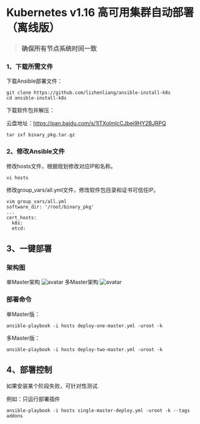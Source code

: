 # Kubernetes v1.16 高可用集群自动部署（离线版）
>### 确保所有节点系统时间一致
### 1、下载所需文件

下载Ansible部署文件：

```
git clone https://github.com/lizhenliang/ansible-install-k8s
cd ansible-install-k8s
```

下载软件包并解压：

云盘地址：https://pan.baidu.com/s/1lTXolmlcCJbei9HY2BJRPQ
```
tar zxf binary_pkg.tar.gz
```
### 2、修改Ansible文件

修改hosts文件，根据规划修改对应IP和名称。

```
vi hosts
```
修改group_vars/all.yml文件，修改软件包目录和证书可信任IP。

```
vim group_vars/all.yml
software_dir: '/root/binary_pkg'
...
cert_hosts:
  k8s:
  etcd:
```
## 3、一键部署
### 架构图
单Master架构
![avatar](https://github.com/lizhenliang/ansible-install-k8s/blob/master/single-master.jpg)
多Master架构
![avatar](https://github.com/lizhenliang/ansible-install-k8s/blob/master/multi-master.jpg)
### 部署命令
单Master版：
```
ansible-playbook -i hosts deploy-one-master.yml -uroot -k
```
多Master版：
```
ansible-playbook -i hosts deploy-two-master.yml -uroot -k
```

## 4、部署控制
如果安装某个阶段失败，可针对性测试.

例如：只运行部署插件
```
ansible-playbook -i hosts single-master-deploy.yml -uroot -k --tags addons
```

